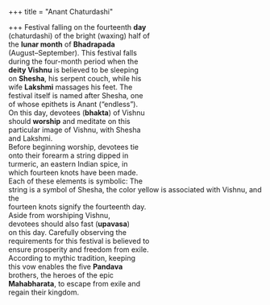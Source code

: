 +++
title = "Anant Chaturdashi"

+++
Festival falling on the fourteenth **day**  
(chaturdashi) of the bright (waxing) half of  
the **lunar month** of **Bhadrapada**  
(August–September). This festival falls  
during the four-month period when the  
**deity Vishnu** is believed to be sleeping  
on **Shesha**, his serpent couch, while his  
wife **Lakshmi** massages his feet. The  
festival itself is named after Shesha, one  
of whose epithets is Anant (“endless”).  
On this day, devotees (**bhakta**) of Vishnu  
should **worship** and meditate on this  
particular image of Vishnu, with Shesha  
and Lakshmi.  
Before beginning worship, devotees tie  
onto their forearm a string dipped in  
turmeric, an eastern Indian spice, in  
which fourteen knots have been made.  
Each of these elements is symbolic: The  
string is a symbol of Shesha, the color yellow is associated with Vishnu, and the  
fourteen knots signify the fourteenth day.  
Aside from worshiping Vishnu,  
devotees should also fast (**upavasa**)  
on this day. Carefully observing the  
requirements for this festival is believed to  
ensure prosperity and freedom from exile.  
According to mythic tradition, keeping  
this vow enables the five **Pandava**  
brothers, the heroes of the epic  
**Mahabharata**, to escape from exile and  
regain their kingdom.